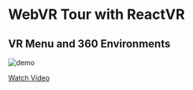 # WebVR Tour with ReactVR
## VR Menu and 360 Environments
![demo](demo.gif)

[Watch Video](https://youtu.be/nPsGSknxuiw)
